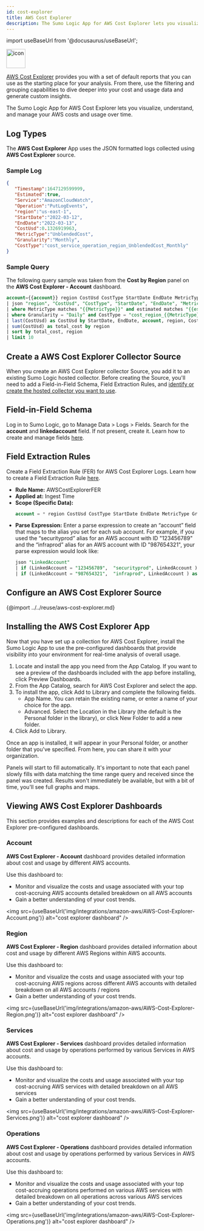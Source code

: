 ```yaml
---
id: cost-explorer
title: AWS Cost Explorer
description: The Sumo Logic App for AWS Cost Explorer lets you visualize, understand, and manage your AWS costs and usage over time.
---
```


import useBaseUrl from '@docusaurus/useBaseUrl';

<img src='https://s3.amazonaws.com/app_icons/AWS_Cost_Explorer.png' alt="icon" width="50"/>

[AWS Cost Explorer](https://aws.amazon.com/aws-cost-management/aws-cost-explorer) provides you with a set of default reports that you can use as the starting place for your analysis. From there, use the filtering and grouping capabilities to dive deeper into your cost and usage data and generate custom insights.

The Sumo Logic App for AWS Cost Explorer lets you visualize, understand, and manage your AWS costs and usage over time.

## Log Types

The **AWS Cost Explorer** App uses the JSON formatted logs collected using **AWS Cost Explorer** source.

### Sample Log

```json
{
   "Timestamp":1647129599999,
   "Estimated":true,
   "Service":"AmazonCloudWatch",
   "Operation":"PutLogEvents",
   "region":"us-east-1",
   "StartDate":"2022-03-12",
   "EndDate":"2022-03-13",
   "CostUsd":0.1326919963,
   "MetricType":"UnblendedCost",
   "Granularity":"Monthly",
   "CostType":"cost_service_operation_region_UnblendedCost_Monthly"
}
```

### Sample Query

The following query sample was taken from the **Cost by Region** panel on the **AWS Cost Explorer - Account** dashboard.

```sql
account={{account}} region CostUsd CostType StartDate EndDate MetricType Granularity Daily
| json "region", "CostUsd", "CostType", "StartDate", "EndDate", "MetricType", "Granularity", "Estimated"
| where MetricType matches "{{MetricType}}" and estimated matches "{{estimated}}"
| where Granularity = "Daily" and CostType = "cost_region_{{MetricType}}_Daily"
| last(CostUsd) as CostUsd by StartDate, EndDate, account, region, CostType, MetricType, Granularity, Estimated
| sum(CostUsd) as total_cost by region
| sort by total_cost, region
| limit 10
```

## Create a AWS Cost Explorer Collector Source

When you create an AWS Cost Explorer collector Source, you add it to an existing Sumo Logic hosted collector. Before creating the Source, you'll need to add a Field-in-Field Schema, Field Extraction Rules, and [identify or create the hosted collector you want to use](/docs/send-data/hosted-collectors#Create-a-Hosted-Collector).

## Field-in-Field Schema

Log in to Sumo Logic, go to Manage Data > Logs > Fields. Search for the **account** and **linkedaccount** field. If not present, create it. Learn how to create and manage fields [here](/docs/manage/fields#manage-fields).

## Field Extraction Rules
Create a Field Extraction Rule (FER) for AWS Cost Explorer Logs. Learn how to create a Field Extraction Rule [here](/docs/manage/field-extractions/create-field-extraction-rule).

* **Rule Name:** AWSCostExplorerFER
* **Applied at:** Ingest Time
* **Scope (Specific Data):**
  ```sql
  account = * region CostUsd CostType StartDate EndDate MetricType Granularity Service LinkedAccount
  ```
* **Parse Expression:** Enter a parse expression to create an “account” field that maps to the alias you set for each sub account. For example, if you used the “securityprod” alias for an AWS account with ID "123456789" and the “infraprod” alias for an AWS account with ID "987654321", your parse expression would look like:
  ```sql
  json "LinkedAccount"
  | if (LinkedAccount = "123456789",  "securityprod", LinkedAccount ) as LinkedAccount
  | if (LinkedAccount = "987654321",  "infraprod", LinkedAccount ) as LinkedAccount
  ```

## Configure an AWS Cost Explorer Source

{@import ../../reuse/aws-cost-explorer.md}

## Installing the AWS Cost Explorer App

Now that you have set up a collection for AWS Cost Explorer, install the Sumo Logic App to use the pre-configured dashboards that provide visibility into your environment for real-time analysis of overall usage.

1. Locate and install the app you need from the App Catalog. If you want to see a preview of the dashboards included with the app before installing, click Preview Dashboards.
2. From the App Catalog, search for AWS Cost Explorer and select the app.
3. To install the app, click Add to Library and complete the following fields.
   * App Name. You can retain the existing name, or enter a name of your choice for the app. 
   * Advanced. Select the Location in the Library (the default is the Personal folder in the library), or click New Folder to add a new folder.
4. Click Add to Library.

Once an app is installed, it will appear in your Personal folder, or another folder that you've specified. From here, you can share it with your organization.

Panels will start to fill automatically. It's important to note that each panel slowly fills with data matching the time range query and received since the panel was created. Results won't immediately be available, but with a bit of time, you'll see full graphs and maps.

## Viewing AWS Cost Explorer Dashboards

This section provides examples and descriptions for each of the AWS Cost Explorer pre-configured dashboards.

### Account

**AWS Cost Explorer - Account** dashboard provides detailed information about cost and usage by different AWS accounts.

Use this dashboard to:
* Monitor and visualize the costs and usage associated with your top cost-accruing AWS accounts detailed breakdown on all AWS accounts
* Gain a better understanding of your cost trends.

<img src={useBaseUrl('img/integrations/amazon-aws/AWS-Cost-Explorer-Account.png')} alt="cost explorer dashboard" />


### Region

**AWS Cost Explorer - Region** dashboard provides detailed information about cost and usage by different AWS Regions within AWS accounts.

Use this dashboard to:
* Monitor and visualize the costs and usage associated with your top cost-accruing AWS regions across different AWS accounts with detailed breakdown on all AWS accounts / regions
* Gain a better understanding of your cost trends.

<img src={useBaseUrl('img/integrations/amazon-aws/AWS-Cost-Explorer-Region.png')} alt="cost explorer dashboard" />


### Services

**AWS Cost Explorer - Services** dashboard provides detailed information about cost and usage by operations performed by various Services in AWS accounts.

Use this dashboard to:
* Monitor and visualize the costs and usage associated with your top cost-accruing AWS services with detailed breakdown on all AWS services
* Gain a better understanding of your cost trends.

<img src={useBaseUrl('img/integrations/amazon-aws/AWS-Cost-Explorer-Services.png')} alt="cost explorer dashboard" />

### Operations

**AWS Cost Explorer - Operations** dashboard provides detailed information about cost and usage by operations performed by various Services in AWS accounts.

Use this dashboard to:
* Monitor and visualize the costs and usage associated with your top cost-accruing operations performed on various AWS services with detailed breakdown on all operations across various AWS services
* Gain a better understanding of your cost trends.

<img src={useBaseUrl('img/integrations/amazon-aws/AWS-Cost-Explorer-Operations.png')} alt="cost explorer dashboard" />
